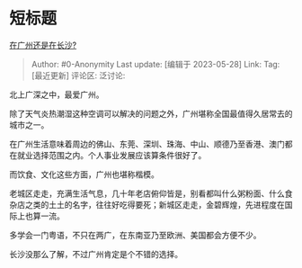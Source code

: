 # 短标题
[在广州还是在长沙?](https://www.zhihu.com/question/603362268/answer/3047702516)

> Author: #0-Anonymity
> Last update: [编辑于 2023-05-28]
> Link:
> Tag: [最近更新]
> 评论区:
> 泛讨论:

北上广深之中，最爱广州。

除了天气炎热潮湿这种空调可以解决的问题之外，广州堪称全国最值得久居常去的城市之一。

在广州生活意味着周边的佛山、东莞、深圳、珠海、中山、顺德乃至香港、澳门都在就业选择范围之内。个人事业发展应该算条件很好了。

而饮食、文化这些方面，广州也堪称楷模。

老城区走走，充满生活气息，几十年老店俯仰皆是，别看都叫什么粥粉面、什么食杂店之类的土土的名字，往往好吃得要死；新城区走走，金碧辉煌，先进程度在国际上也算一流。

多学会一门粤语，不只在两广，在东南亚乃至欧洲、美国都会方便不少。

长沙没那么了解，不过广州肯定是个不错的选择。